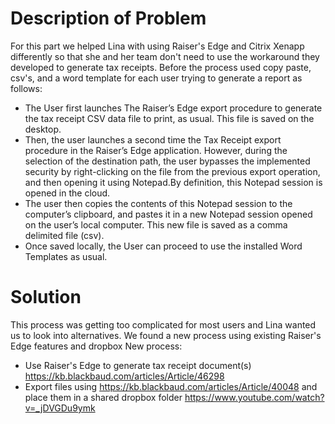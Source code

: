 # Description of Problem
For this part we helped Lina with using Raiser's Edge and Citrix Xenapp differently so that she and her team don't need to use the workaround they developed to generate tax receipts. Before the process used copy paste, csv's, and a word template for each user trying to generate a report as follows:  
- The User first launches The Raiser’s Edge export procedure to generate the tax receipt CSV data file to print, as usual. This file is saved on the desktop.  
- Then, the user launches a second time the Tax Receipt export procedure in the Raiser’s Edge application. However, during the selection of the destination path, the user bypasses the implemented security by right-clicking on the file from the previous export operation, and then opening it using Notepad.By definition, this Notepad session is opened in the cloud.  
- The user then copies the contents of this Notepad session to the computer’s clipboard, and pastes it in a new Notepad session opened on the user’s local computer. This new file is saved as a comma delimited file (csv).  
- Once saved locally, the User can proceed to use the installed Word Templates as usual.

# Solution
This process was getting too complicated for most users and Lina wanted us to look into alternatives. We found a new process using existing Raiser's Edge features and dropbox
New process:  
- Use Raiser's Edge to generate tax receipt document(s) https://kb.blackbaud.com/articles/Article/46298
- Export files using https://kb.blackbaud.com/articles/Article/40048 and place them in a shared dropbox folder https://www.youtube.com/watch?v=_jDVGDu9ymk
